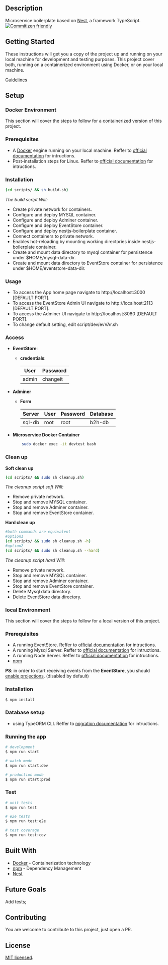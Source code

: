 
## Description

Microservice boilerplate based on [Nest](https://github.com/nestjs/nest), a framework TypeScript.
[![Commitizen friendly](https://img.shields.io/badge/commitizen-friendly-brightgreen.svg)](http://commitizen.github.io/cz-cli/)


## Getting Started

These instructions will get you a copy of the project up and running on your local machine for development and testing purposes. This project cover both, running on a containerized environment using Docker, or on your local machine.

[Guidelines](docs/guidelines.md#guidelines)

## Setup

### Docker Environment
This section will cover the steps to follow for a containerized version of this project.

### Prerequisites
* A [Docker](https://docs.docker.com/) engine running on your local machine. Reffer to [official documentation](https://docs.docker.com/install/) for intructions.
* Post-installation steps for Linux. Reffer to [official documentation](https://docs.docker.com/install/linux/linux-postinstall/) for intructions.
 
### Installation

```bash
(cd scripts/ && sh build.sh)
```
*The build script Will:*
* Create private network for containers.
* Configure and deploy MYSQL container.
* Configure and deploy Adminer container.
* Configure and deploy EventStore container.
* Configure and deploy nestjs-boilerplate container.
* Connect containers to private network.
* Enables hot-reloading by mounting working directories inside nestjs-boilerplate container. 
* Create and mount data directory to mysql container for persistence under $HOME/mysql-data-dir.
* Create and mount data directory to EventStore container for persistence under $HOME/eventstore-data-dir.

### Usage
- To access the App home page navigate to http://localhost:3000  [DEFAULT PORT].
- To access the EventStore Admin UI navigate to http://localhost:2113 [DEFAULT PORT].
- To access the Adminer UI navigate to http://localhost:8080 [DEFAULT PORT].
- To change default setting, edit script/dev/evVAr.sh

### Access
- **EventStore**: 
  - **credentials**: 
  
    |User|Password|
    |--|--|
    |admin|changeit|
- **Adminer**
  - **Form**
  
    |Server|User|Password|Database
    |--|--|--|--|
    |sql-db|root|root|b2h-db|
- **Microservice Docker Container**
    ```bash
        sudo docker exec -it devtest bash
    ```
### Clean up
**Soft clean up**
```bash
(cd scripts/ && sudo sh cleanup.sh)
```

*The cleanup script soft Will:*
* Remove private network.
* Stop and remove MYSQL container.
* Stop and remove Adminer container.
* Stop and remove EventStore container.


**Hard clean up**
```bash
#both commands are equivalent
#option1 
(cd scripts/ && sudo sh cleanup.sh -h)
#option2
(cd scripts/ && sudo sh cleanup.sh --hard)
```
*The cleanup script hard Will:*
* Remove private network.
* Stop and remove MYSQL container.
* Stop and remove Adminer container.
* Stop and remove EventStore container.
* Delete Mysql data directory.
* Delete EventStore data directory.


### local Environment
This section will cover the steps to follow for a local version of this project.

### Prerequisites
* A running EventStore. Reffer to [official documentation](https://eventstore.org/docs/getting-started/index.html?tabs=tabid-1) for intructions.
* A running Mysql Server. Reffer to [official documentation](https://dev.mysql.com/doc/refman/5.7/en/) for intructions.
* A running Node Server. Reffer to [official documentation](https://nodejs.org/en/download/) for intructions.
* [npm](https://www.npmjs.com)

**PS**: in order to start receiving events from the **EventStore**, you should [enable projections](https://eventstore.org/docs/projections/system-projections/index.html?tabs=tabid-5#enabling-system-projections). (disabled by default)
### Installation

```bash
$ npm install
```

### Database setup
* using TypeORM CLI. Reffer to [migration documentation](https://github.com/typeorm/typeorm/blob/master/docs/migrations.md#migrations) for intructions.

### Running the app

```bash
# development
$ npm run start

# watch mode
$ npm run start:dev

# production mode
$ npm run start:prod
```

### Test

```bash
# unit tests
$ npm run test

# e2e tests
$ npm run test:e2e

# test coverage
$ npm run test:cov
```
## Built With

* [Docker](https://docs.docker.com/) - Containerization technology
* [npm](https://www.npmjs.com) - Dependency Management
* [Nest](https://github.com/nestjs/nest)

## Future Goals

Add tests;

## Contributing

You are welcome to contribute to this project, just open a PR.

## License

 [MIT licensed](https://github.com/nestjs/nest/blob/master/LICENSE).
